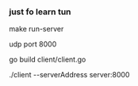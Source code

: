 ### just fo learn tun

make run-server

udp port 8000


go build client/client.go

./client --serverAddress server:8000



